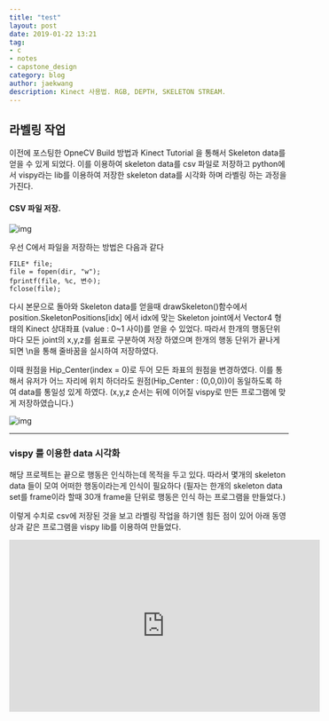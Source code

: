 ```yaml
---
title: "test"
layout: post
date: 2019-01-22 13:21
tag:
- c
- notes
- capstone_design
category: blog
author: jaekwang
description: Kinect 사용법. RGB, DEPTH, SKELETON STREAM.
---
```


## 라벨링 작업

이전에 포스팅한 OpneCV Build 방법과 Kinect Tutorial 을 통해서 Skeleton data를 얻을 수
있게 되었다. 이를 이용하여 skeleton data를 csv 파일로 저장하고 python에서 vispy라는 lib를
이용하여  저장한 skeleton data를 시각화 하며 라벨링 하는 과정을 가진다.  

#### CSV 파일 저장.
![img](./temp/24.PNG)

우선 C에서 파일을 저장하는 방법은 다음과 같다
~~~
FILE* file;
file = fopen(dir, "w");
fprintf(file, %c, 변수);
fclose(file);
~~~
다시 본문으로 돌아와 Skeleton data를 얻을때 drawSkeleton()함수에서
position.SkeletonPositions[idx] 에서 idx에 맞는 Skeleton joint에서 Vector4 형태의
Kinect 상대좌표 (value : 0~1 사이)를 얻을 수 있었다.
따라서 한개의 행동단위 마다 모든 joint의 x,y,z를 쉼표로 구분하여 저장 하였으며
한개의 행동 단위가 끝나게 되면 \n을 통해 줄바꿈을 실시하여 저장하였다.

이때 원점을 Hip_Center(index = 0)로 두어 모든 좌표의 원점을 변경하였다.
이를 통해서 유저가 어느 자리에 위치 하더라도 원점(Hip_Center : (0,0,0))이 동일하도록 하여
data를 통일성 있게 하였다.
(x,y,z 순서는 뒤에 이어질 vispy로 만든 프로그램에 맞게 저장하였습니다.)

![img](./temp/25.PNG)

---

### vispy 를 이용한 data 시각화

해당 프로젝트는 끝으로 행동은 인식하는데 목적을 두고 있다.
따라서 몇개의 skeleton data 들이 모여 어떠한 행동이라는게 인식이 필요하다
(필자는 한개의 skeleton data set를 frame이라 할때 30개 frame을 단위로 행동은 인식
 하는 프로그램을 만들었다.)

 이렇게 수치로 csv에 저장된 것을 보고 라벨링 작업을 하기엔 힘든 점이 있어
 아래 동영상과 같은 프로그램을 vispy lib를 이용하여 만들었다.

<iframe width="560" height="310" src="https://www.youtube.com/embed/gIQbT2ZRu3A" frameborder="0" allowfullscreen></iframe>
